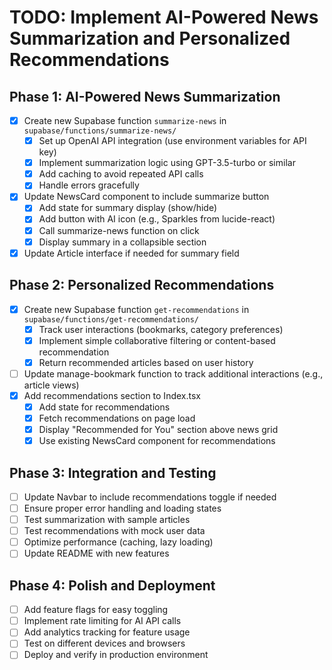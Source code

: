 # TODO: Implement AI-Powered News Summarization and Personalized Recommendations

## Phase 1: AI-Powered News Summarization
- [x] Create new Supabase function `summarize-news` in `supabase/functions/summarize-news/`
  - [x] Set up OpenAI API integration (use environment variables for API key)
  - [x] Implement summarization logic using GPT-3.5-turbo or similar
  - [x] Add caching to avoid repeated API calls
  - [x] Handle errors gracefully
- [x] Update NewsCard component to include summarize button
  - [x] Add state for summary display (show/hide)
  - [x] Add button with AI icon (e.g., Sparkles from lucide-react)
  - [x] Call summarize-news function on click
  - [x] Display summary in a collapsible section
- [x] Update Article interface if needed for summary field

## Phase 2: Personalized Recommendations
- [x] Create new Supabase function `get-recommendations` in `supabase/functions/get-recommendations/`
  - [x] Track user interactions (bookmarks, category preferences)
  - [x] Implement simple collaborative filtering or content-based recommendation
  - [x] Return recommended articles based on user history
- [ ] Update manage-bookmark function to track additional interactions (e.g., article views)
- [x] Add recommendations section to Index.tsx
  - [x] Add state for recommendations
  - [x] Fetch recommendations on page load
  - [x] Display "Recommended for You" section above news grid
  - [x] Use existing NewsCard component for recommendations

## Phase 3: Integration and Testing
- [ ] Update Navbar to include recommendations toggle if needed
- [ ] Ensure proper error handling and loading states
- [ ] Test summarization with sample articles
- [ ] Test recommendations with mock user data
- [ ] Optimize performance (caching, lazy loading)
- [ ] Update README with new features

## Phase 4: Polish and Deployment
- [ ] Add feature flags for easy toggling
- [ ] Implement rate limiting for AI API calls
- [ ] Add analytics tracking for feature usage
- [ ] Test on different devices and browsers
- [ ] Deploy and verify in production environment
